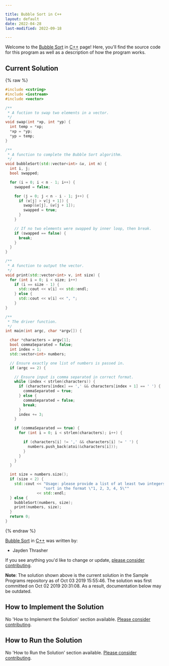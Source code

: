 ```yaml
---

title: Bubble Sort in C++
layout: default
date: 2022-04-28
last-modified: 2022-09-18

---
```


Welcome to the [Bubble Sort](https://sampleprograms.io/projects/bubble-sort) in [C++](https://sampleprograms.io/languages/c-plus-plus) page! Here, you'll find the source code for this program as well as a description of how the program works.

## Current Solution

{% raw %}

```c++
#include <cstring>
#include <iostream>
#include <vector>

/**
 * A fuction to swap two elements in a vector.
 */
void swap(int *xp, int *yp) {
  int temp = *xp;
  *xp = *yp;
  *yp = temp;
}

/**
 * A function to complete the Bubble Sort algorithm.
 */
void bubbleSort(std::vector<int> &v, int n) {
  int i, j;
  bool swapped;

  for (i = 0; i < n - 1; i++) {
    swapped = false;

    for (j = 0; j < n - i - 1; j++) {
      if (v[j] > v[j + 1]) {
        swap(&v[j], &v[j + 1]);
        swapped = true;
      }
    }

    // If no two elements were swapped by inner loop, then break.
    if (swapped == false) {
      break;
    }
  }
}

/**
 * A function to output the vector.
 */
void print(std::vector<int> v, int size) {
  for (int i = 0; i < size; i++)
    if (i == size - 1) {
      std::cout << v[i] << std::endl;
    } else {
      std::cout << v[i] << ", ";
    }
}

/**
 * The driver function.
 */
int main(int argc, char *argv[]) {

  char *characters = argv[1];
  bool commaSeparated = false;
  int index = 1;
  std::vector<int> numbers;

  // Ensure exactly one list of numbers is passed in.
  if (argc == 2) {

    // Ensure input is comma separated in correct format.
    while (index < strlen(characters)) {
      if (characters[index] == ',' && characters[index + 1] == ' ') {
        commaSeparated = true;
      } else {
        commaSeparated = false;
        break;
      }
      index += 3;
    }

    if (commaSeparated == true) {
      for (int i = 0; i < strlen(characters); i++) {

        if (characters[i] != ',' && characters[i] != ' ') {
          numbers.push_back(atoi(&characters[i]));
        }
      }
    }
  }

  int size = numbers.size();
  if (size < 2) {
    std::cout << "Usage: please provide a list of at least two integers to "
                 "sort in the format \"1, 2, 3, 4, 5\""
              << std::endl;
  } else {
    bubbleSort(numbers, size);
    print(numbers, size);
  }
  return 0;
}
```

{% endraw %}

[Bubble Sort](https://sampleprograms.io/projects/bubble-sort) in [C++](https://sampleprograms.io/languages/c-plus-plus) was written by:

- Jayden Thrasher

If you see anything you'd like to change or update, [please consider contributing](https://github.com/TheRenegadeCoder/sample-programs).

**Note**: The solution shown above is the current solution in the Sample Programs repository as of Oct 03 2019 15:55:46. The solution was first committed on Oct 02 2019 20:31:08. As a result, documentation below may be outdated.

## How to Implement the Solution

No 'How to Implement the Solution' section available. [Please consider contributing](https://github.com/TheRenegadeCoder/sample-programs-website).

## How to Run the Solution

No 'How to Run the Solution' section available. [Please consider contributing](https://github.com/TheRenegadeCoder/sample-programs-website).